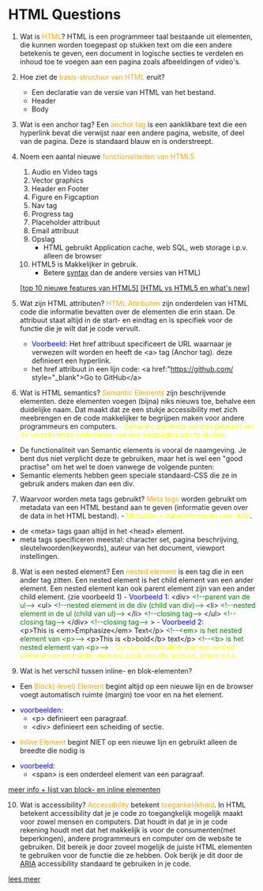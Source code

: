 # HTML Questions

1. Wat is <span style="color:orange">HTML</span>?
   HTML is een programmeer taal bestaande uit elementen, die kunnen worden toegepast op stukken text om die een andere betekenis te geven, een document in logische secties te verdelen en inhoud toe te voegen aan een pagina zoals afbeeldingen of video's.


2. Hoe ziet de <span style="color:orange">basis-structuur van HTML</span> eruit?
   - Een declaratie van de versie van HTML van het bestand.
   - Header
   - Body


3. Wat is een anchor tag?
   Een <span style="color:orange">anchor tag</span> is een aanklikbare text die een hyperlink bevat die verwijst naar een andere pagina, website, of deel van de pagina. Deze is standaard blauw en is onderstreept.


4. Noem een aantal nieuwe <span style="color:orange">functionaliteiten van HTML5</span>
   1. Audio en Video tags
   2. Vector graphics
   3. Header en Footer
   4. Figure en Figcaption
   5. Nav tag
   6. Progress tag
   7. Placeholder attribuut
   8. Email attribuut
   9. Opslag
      - HTML gebruikt Application cache, web SQL, web storage i.p.v. alleen de browser
   10. HTML5 is Makkelijker in gebruik.
       - Betere <a href="https://www.w3.org/html/wg/wiki/Guide/Syntax-Semantics#:~:text=Syntax%20is%20the%20arrangement%20of,the%20attributes%20of%20those%20elements." target="_blank" style="color=lightblue">syntax</a> dan de andere versies van HTML)

   [[top 10 nieuwe features van HTML5]](https://www.geeksforgeeks.org/top-10-new-features-of-html5/#:~:text=Audio%20and%20Video%20tags%20are,%2C%20transformations%2C%20and%20even%20animations.)
   [[HTML vs HTML5 en what's new]](https://medium.com/beginners-guide-to-mobile-web-development/whats-new-in-html-5-4ce9d62bf114)


5. Wat zijn HTML attributen?
   <span style="color:orange">HTML Attributen</span> zijn onderdelen van HTML code die informatie bevatten over de elementen die erin staan. De attribuut staat altijd in de start- en eindtag en is specifiek voor de functie die je wilt dat je code vervult.
   - <span style="color:blue">Voorbeeld: </span>Het href attribuut specificeert de URL waarnaar je verwezen wilt worden en heeft de &lt;a> tag (Anchor tag). deze definieert een hyperlink. 
   - het href attribuut in een lijn code:
   &lt;a href:"https://github.com/ style="_blank">Go to GitHub&lt;/a>


6. Wat is HTML semantics?
<span style="color:orange">Semantic Elements</span> zijn beschrijvende elementen. deze elementen voegen (bijna) niks nieuws toe, behalve een duidelijke naam. Dat maakt dat ze een stukje accessibility met zich meebrengen en de code makkelijker te begrijpen maken voor andere programmeurs en computers.
<span style="color:yellow">- Semantic elements worden gebruikt om de verschillende onderdelen van een webpagina aan te duiden.</span> 
- De functionaliteit van Semantic elements is vooral de naamgeving. Je bent dus niet verplicht deze te gebruiken, maar het is wel een "good practise" om het wel te doen vanwege de volgende punten:
- Semantic elements hebben geen speciale standaard-CSS die ze in gebruik anders maken dan een div.


7. Waarvoor worden meta tags gebruikt?
<span style="color:orange">Meta tags</span> worden gebruikt om metadata van een HTML bestand aan te geven (informatie geven over de data in het HTML bestand). - <span style="color:yellow">Metadata = data(informatie) over data</span>.
- de &lt;meta> tags gaan altijd in het &lt;head> element.
- meta tags specificeren meestal: character set, pagina beschrijving, sleutelwoorden(keywords), auteur van het document, viewport instellingen.


8. Wat is een nested element?
Een <span style="color:orange">nested element</span> is een tag die in een ander tag zitten. Een nested element is het child element van een ander element.
Een nested element kan ook parent element zijn van een ander child element. (zie voorbeeld 1)
<span style="color:blue">- Voorbeeld 1:</span>
    &lt;div>        <span style="color:green">&lt;!--parent van de ul--></span> 
        &lt;ul>         <span style="color:green">&lt;!--nested element in de div (child van div)--></span>
            &lt;li>         <span style="color:green">&lt;!--nested element in de ul (child van ul)--></span>
            &lt;/li>        <span style="color:green">&lt;!--closing tag--></span>
        &lt;/ul>        <span style="color:green">&lt;!--closing tag--></span>
    &lt;/div>       <span style="color:green">&lt;!--closing tag--></span>
            >
<span style="color:blue">- Voorbeeld 2:</span>  
    &lt;p>This is &lt;em>Emphasize&lt;/em> Text&lt;/p>      <span style="color:green">&lt;!--&lt;em> is het nested element van &lt;p>--></span>
    &lt;p>This is &lt;b>bold&lt;/b> text&lt;/p>      <span style="color:green">&lt;!--&lt;b> is het nested element van &lt;p>--></span>
<span style="color:yellow">- De &lt;p> is normaliter ook een nested element van een ander element zoals een div, section, article e.t.c.</span>


9. Wat is het verschil tussen inline- en blok-elementen?
* Een <span style="color:orange">Block(-level) Element</span> begint altijd op een nieuwe lijn en de browser voegt automatisch ruimte (margin) toe voor en na het element.
- <span style="color:blue">voorbeelden:</span>
    - &lt;p> definieert een paragraaf.
    - &lt;div> definieert een scheiding of sectie.

* <span style="color:orange">Inline Element</span> begint NIET op een nieuwe lijn en gebruikt alleen de breedte die nodig is 
- <span style="color:blue">voorbeeld:</span>
    - &lt;span> is een onderdeel element van een paragraaf.

[meer info + lijst van block- en inline elementen](https://www.w3schools.com/html/html_blocks.asp)


10. Wat is accessibility?
<span style="color:orange">Accessibility</span> betekent <span style="color:orange">toegankelijkheid</span>.
In HTML betekent accessibility dat je je code zo toegangkelijk mogelijk maakt voor zowel mensen en computers. Dat houdt in dat je in je code rekening houdt met dat het makkelijk is voor de consumenten(met beperkingen), andere programmeurs en computer om de website te gebruiken. Dit bereik je door zoveel mogelijk de juiste HTML elementen te gebruiken voor de functie die ze hebben. Ook berijk je dit door de [ARIA](https://developer.mozilla.org/en-US/docs/Web/Accessibility/ARIA) accessibility standaard te gebruiken in je code.

[lees meer](https://developer.mozilla.org/en-US/docs/Learn/Accessibility/HTML)





